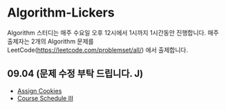 # Algorithm-Lickers
Algorithm 스터디는 매주 수요일 오후 12시에서 1시까지 1시간동안 진행합니다.
매주 출제자는 2개의 Algorithm 문제를 LeetCode(https://leetcode.com/problemset/all/) 에서 출제합니다.  

## 09.04 (문제 수정 부탁 드립니다. J)
* [Assign Cookies](https://leetcode.com/problems/assign-cookies/)
* [Course Schedule III](https://leetcode.com/problems/course-schedule-iii/description/)
